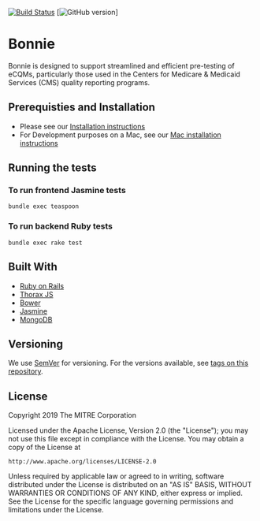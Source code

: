 [![Build Status](https://travis-ci.org/projecttacoma/bonnie.svg?branch=master)](https://travis-ci.org/projecttacoma/bonnie)
[![GitHub version](https://badge.fury.io/gh/projecttacoma%2Fbonnie.svg)]



# Bonnie

Bonnie is designed to support streamlined and efficient pre-testing of eCQMs, particularly those used in the Centers for Medicare & Medicaid Services (CMS) quality reporting programs.

## Prerequisties and Installation

* Please see our [Installation instructions](https://github.com/projecttacoma/bonnie/wiki/Installation-Instructions)
* For Development purposes on a Mac, see our [Mac installation instructions](https://github.com/projecttacoma/bonnie/wiki/Mac-Installation-Instructions)

## Running the tests

### To run frontend Jasmine tests 

```
bundle exec teaspoon
```

### To run backend Ruby tests

```
bundle exec rake test
```


## Built With

* [Ruby on Rails](https://rubyonrails.org/)
* [Thorax JS](https://github.com/walmartlabs/thorax)
* [Bower](https://bower.io/)
* [Jasmine](https://jasmine.github.io/)
* [MongoDB](https://www.mongodb.com/)

## Versioning

We use [SemVer](http://semver.org/) for versioning. For the versions available, see [tags on this repository](https://github.com/projecttacoma/bonnie/tags). 

## License

Copyright 2019 The MITRE Corporation

Licensed under the Apache License, Version 2.0 (the "License"); you may not use this file except in compliance with the License. You may obtain a copy of the License at

```
http://www.apache.org/licenses/LICENSE-2.0
```

Unless required by applicable law or agreed to in writing, software distributed under the License is distributed on an "AS IS" BASIS, WITHOUT WARRANTIES OR CONDITIONS OF ANY KIND, either express or implied. See the License for the specific language governing permissions and limitations under the License.
